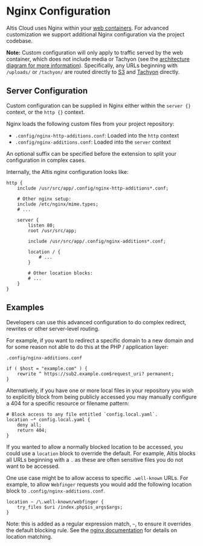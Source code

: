 # Nginx Configuration

Altis Cloud uses Nginx within your [web containers](./architecture.md). For advanced customization we support additional Nginx
configuration via the project codebase.

**Note:** Custom configuration will only apply to traffic served by the web container, which does not include media or Tachyon (see
the [architecture diagram for more information](./architecture.md)). Specifically, any URLs beginning with `/uploads/`
or `/tachyon/` are routed directly to [S3](./s3-storage.md) and [Tachyon](docs://media/dynamic-images.md) directly.

## Server Configuration

Custom configuration can be supplied in Nginx either within the `server {}` context, or the `http {}` context.

Nginx loads the following custom files from your project repository:

- `.config/nginx-http-additions.conf`: Loaded into the `http` context
- `.config/nginx-additions.conf`: Loaded into the `server` context

An optional suffix can be specified before the extension to split your configuration in complex cases.

Internally, the Altis nginx configuration looks like:

```nginxconf
http {
    include /usr/src/app/.config/nginx-http-additions*.conf;

    # Other nginx setup:
    include /etc/nginx/mime.types;
    # ...

    server {
        listen 80;
        root /usr/src/app;

        include /usr/src/app/.config/nginx-additions*.conf;

        location / {
            # ...
        }

        # Other location blocks:
        # ...
    }
}
```

## Examples

Developers can use this advanced configuration to do complex redirect, rewrites or other server-level routing.

For example, if you want to redirect a specific domain to a new domain and for some reason not able to do this at the PHP /
application layer:

`.config/nginx-additions.conf`

```nginxconf
if ( $host = "example.com" ) {
    rewrite ^ https://sub2.example.com$request_uri? permanent;
}
```

Alternatively, if you have one or more local files in your repository you wish to explicitly block from being publicly accessed you
may manually configure a 404 for a specific resource or filename pattern:

```nginxconf
# Block access to any file entitled `config.local.yaml`.
location ~* config.local.yaml {
    deny all;
    return 404;
}
```

If you wanted to allow a normally blocked location to be accessed, you could use a `location` block to override the default. For
example, Altis blocks all URLs beginning with a `.` as these are often sensitive files you do not want to be accessed.

One use case might be to allow access to specific `.well-known` URLs. For example, to allow `Webfinger` requests you would
add the following location block to `.config/nginx-additions.conf`.

```nginxconf
location ~ /\.well-known/webfinger {
    try_files $uri /index.php$is_args$args;
}
```

Note: this is added as a regular expression match, `~`, to ensure it overrides the default blocking rule.
See the [nginx documentation](https://nginx.org/en/docs/http/ngx_http_core_module.html#location) for details on location matching.
